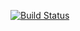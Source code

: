 [![Build Status](https://travis-ci.org/tenderowls/moorka-resource-plugin.svg)](https://travis-ci.org/tenderowls/moorka-resource-plugin)
